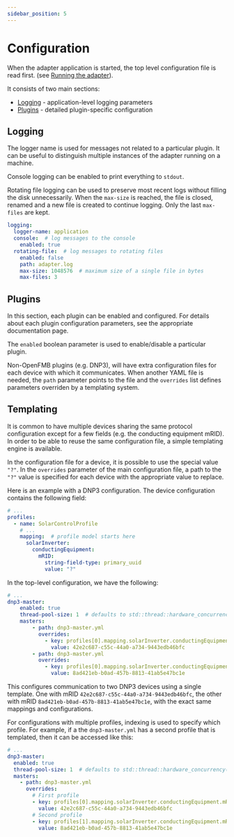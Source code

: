 ```yaml
---
sidebar_position: 5
---
```


# Configuration

When the adapter application is started, the top level configuration file is
read first. (see [Running the adapter](./cli#running-the-adapter)).

It consists of two main sections:

- [Logging](./#logging) - application-level logging parameters
- [Plugins](./#plugins) - detailed plugin-specific configuration

## Logging

The logger name is used for messages not related to a particular plugin. It can
be useful to distinguish multiple instances of the adapter running on a machine.

Console logging can be enabled to print everything to `stdout`.

Rotating file logging can be used to preserve most recent logs without filling
the disk unnecessarily. When the `max-size` is reached, the file is closed,
renamed and a new file is created to continue logging. Only the last `max-files`
are kept.

```yaml
logging:
  logger-name: application
  console:  # log messages to the console
    enabled: true
  rotating-file:  # log messages to rotating files
    enabled: false
    path: adapter.log
    max-size: 1048576  # maximum size of a single file in bytes
    max-files: 3
```

## Plugins

In this section, each plugin can be enabled and configured. For details about
each plugin configuration parameters, see the appropriate documentation page.

The `enabled` boolean parameter is used to enable/disable a particular plugin.

Non-OpenFMB plugins (e.g. DNP3), will have extra configuration files for each
device with which it communicates. When another YAML file is needed, the `path`
parameter points to the file and the `overrides` list defines parameters
overriden by a templating system.

## Templating

It is common to have multiple devices sharing the same protocol configuration
except for a few fields (e.g. the conducting equipment mRID). In order to be
able to reuse the same configuration file, a simple templating engine is
available.

In the configuration file for a device, it is possible to use the special value
`"?"`. In the `overrides` parameter of the main configuration file, a path to
the `"?"` value is specified for each device with the appropriate value to
replace.

Here is an example with a DNP3 configuration. The device configuration contains
the following field:

```yaml
# ...
profiles:
  - name: SolarControlProfile
    # ...
    mapping:  # profile model starts here
      solarInverter:
        conductingEquipment:
          mRID:
            string-field-type: primary_uuid
            value: "?"
```

In the top-level configuration, we have the following:

```yaml
# ...
dnp3-master:
    enabled: true
    thread-pool-size: 1  # defaults to std::thread::hardware_concurrency() if <= 0
    masters:
        - path: dnp3-master.yml
          overrides:
            - key: profiles[0].mapping.solarInverter.conductingEquipment.mRID.value
              value: 42e2c687-c55c-44a0-a734-9443edb46bfc
        - path: dnp3-master.yml
          overrides:
            - key: profiles[0].mapping.solarInverter.conductingEquipment.mRID.value
              value: 8ad421eb-b0ad-457b-8813-41ab5e47bc1e
```

This configures communication to two DNP3 devices using a single template. One with mRID
`42e2c687-c55c-44a0-a734-9443edb46bfc`, the other with mRID
`8ad421eb-b0ad-457b-8813-41ab5e47bc1e`, with the exact same mappings and
configurations.

For configurations with multiple profiles, indexing is used to specify which
profile. For example, if a the `dnp3-master.yml` has a second profile that is
templated, then it can be accessed like this:

```yaml
# ...
dnp3-master:
  enabled: true
  thread-pool-size: 1  # defaults to std::thread::hardware_concurrency() if <= 0
  masters:
    - path: dnp3-master.yml
      overrides:
        # First profile
        - key: profiles[0].mapping.solarInverter.conductingEquipment.mRID.value
          value: 42e2c687-c55c-44a0-a734-9443edb46bfc
        # Second profile
        - key: profiles[1].mapping.solarInverter.conductingEquipment.mRID.value
          value: 8ad421eb-b0ad-457b-8813-41ab5e47bc1e
```

